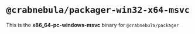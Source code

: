 # `@crabnebula/packager-win32-x64-msvc`

This is the **x86_64-pc-windows-msvc** binary for `@crabnebula/packager`
